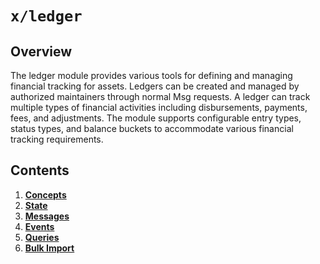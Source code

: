 # `x/ledger`

## Overview

The ledger module provides various tools for defining and managing financial tracking for assets. Ledgers can be created and managed by authorized maintainers through normal Msg requests. A ledger can track multiple types of financial activities including disbursements, payments, fees, and adjustments. The module supports configurable entry types, status types, and balance buckets to accommodate various financial tracking requirements.

## Contents

1. **[Concepts](01_concepts.md)**
2. **[State](02_state.md)**
3. **[Messages](03_messages)**
4. **[Events](04_events)**
5. **[Queries](05_queries)**
6. **[Bulk Import](06_bulk_import.md)**
